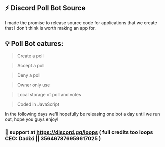 ## ⚡ Discord Poll Bot Source
I made the promise to release source code for applications that we create that I don't think is worth making an app for.

## 💡 Poll Bot eatures:
> Create a poll

> Accept a poll

> Deny a poll

> Owner only use

> Local storage of poll and votes

> Coded in JavaScript

In the following days we'll hopefully be releasing one bot a day until we run out, hope you guys enjoy! 

### 💎 support at https://discord.gg/loops ( full credits too loops CEO: Dadixi || 356467876959617025 )
